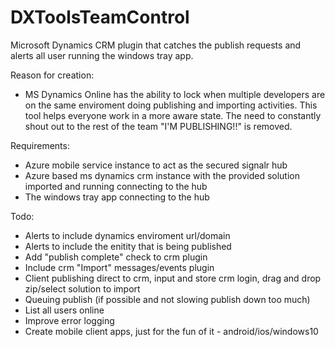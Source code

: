 # DXToolsTeamControl
Microsoft Dynamics CRM plugin that catches the publish requests and alerts all user running the windows tray app.

Reason for creation:
- MS Dynamics Online has the ability to lock when multiple developers are on the same enviroment doing publishing and importing activities. This tool helps everyone work in a more aware state. The need to constantly shout out to the rest of the team "I'M PUBLISHING!!" is removed.

Requirements:
- Azure mobile service instance to act as the secured signalr hub
- Azure based ms dynamics crm instance with the provided solution imported and running connecting to the hub 
- The windows tray app connecting to the hub

Todo:
- Alerts to include dynamics enviroment url/domain
- Alerts to include the enitity that is being published
- Add "publish complete" check to crm plugin
- Include crm "Import" messages/events plugin
- Client publishing direct to crm, input and store crm login, drag and drop zip/select solution to import
- Queuing publish (if possible and not slowing publish down too much)
- List all users online
- Improve error logging
- Create mobile client apps, just for the fun of it - android/ios/windows10
